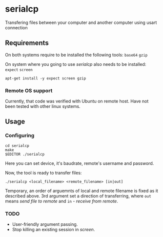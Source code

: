 # serialcp

Transfering files between your computer and another computer using usart connection

## Requirements
On both systems require to be installed the following tools: `base64` `gzip`

On system where you going to use _serialcp_ also needs to be installed: `expect` `screen`

```
apt-get install -y expect screen gzip
```

### Remote OS support

Currently, that code was verified with Ubuntu on remote host. Have not been tested with other linux systems.

## Usage

### Configuring

```
cd serialcp
make
$EDITOR ./serialcp
```

Here you can set device, it's baudrate, remote's username and password.

Now, the tool is ready to transfer files: 

```
./serialcp <local_filename> <remote_filename> [in|out]
```

Temporary, an order of arguemnts of local and remote filename is fixed as it described above.
3rd argument set a direction of transferring, where `out` means _send file to remote_ and `in` - _receive from remote_.

### TODO

 - User-friendly argument passing.
 - Stop killing an existing session in _screen_.
